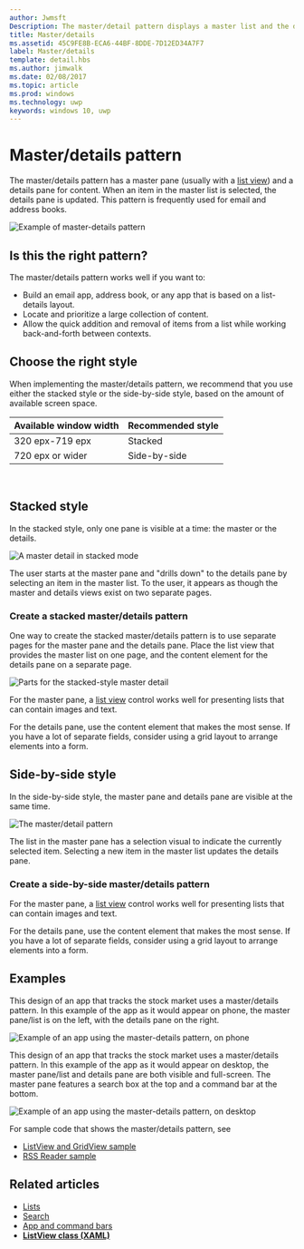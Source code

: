 ---author: JwmsftDescription: The master/detail pattern displays a master list and the details for the currently selected item. This pattern is frequently used for email and contact lists/address books.title: Master/detailsms.assetid: 45C9FE8B-ECA6-44BF-8DDE-7D12ED34A7F7label: Master/detailstemplate: detail.hbsms.author: jimwalkms.date: 02/08/2017ms.topic: articlems.prod: windowsms.technology: uwpkeywords: windows 10, uwp---# Master/details pattern<link rel="stylesheet" href="https://az835927.vo.msecnd.net/sites/uwp/Resources/css/custom.css"> The master/details pattern has a master pane (usually with a [list view](lists.md)) and a details pane for content. When an item in the master list is selected, the details pane is updated. This pattern is frequently used for email and address books.![Example of master-details pattern](images/HIGSecOne_MasterDetail.png)## Is this the right pattern?The master/details pattern works well if you want to:-   Build an email app, address book, or any app that is based on a list-details layout.-   Locate and prioritize a large collection of content.-   Allow the quick addition and removal of items from a list while working back-and-forth between contexts.## Choose the right styleWhen implementing the master/details pattern, we recommend that you use either the stacked style or the side-by-side style, based on the amount of available screen space.| Available window width | Recommended style ||------------------------|-------------------|| 320 epx-719 epx        | Stacked           || 720 epx or wider       | Side-by-side      | ## Stacked styleIn the stacked style, only one pane is visible at a time: the master or the details.![A master detail in stacked mode](images/patterns-md-stacked.png)The user starts at the master pane and "drills down" to the details pane by selecting an item in the master list. To the user, it appears as though the master and details views exist on two separate pages.### Create a stacked master/details patternOne way to create the stacked master/details pattern is to use separate pages for the master pane and the details pane. Place the list view that provides the master list on one page, and the content element for the details pane on a separate page.![Parts for the stacked-style master detail](images/patterns-md-stacked-parts.png)For the master pane, a [list view](lists.md) control works well for presenting lists that can contain images and text.For the details pane, use the content element that makes the most sense. If you have a lot of separate fields, consider using a grid layout to arrange elements into a form.## Side-by-side styleIn the side-by-side style, the master pane and details pane are visible at the same time.![The master/detail pattern](images/patterns-masterdetail-400x227.png)The list in the master pane has a selection visual to indicate the currently selected item. Selecting a new item in the master list updates the details pane.### Create a side-by-side master/details patternFor the master pane, a [list view](lists.md) control works well for presenting lists that can contain images and text.For the details pane, use the content element that makes the most sense. If you have a lot of separate fields, consider using a grid layout to arrange elements into a form.## ExamplesThis design of an app that tracks the stock market uses a master/details pattern. In this example of the app as it would appear on phone, the master pane/list is on the left, with the details pane on the right.![Example of an app using the master-details pattern, on phone](images/uap-finance-phone-masterdetails-600.png)This design of an app that tracks the stock market uses a master/details pattern. In this example of the app as it would appear on desktop, the master pane/list and details pane are both visible and full-screen. The master pane features a search box at the top and a command bar at the bottom.![Example of an app using the master-details pattern, on desktop](images/uap-finance-desktop700.png)For sample code that shows the master/details pattern, see- [ListView and GridView sample](http://go.microsoft.com/fwlink/p/?LinkId=619900)- [RSS Reader sample](https://github.com/Microsoft/Windows-appsample-rssreader)## Related articles- [Lists](lists.md)- [Search](search.md)- [App and command bars](app-bars.md)- [**ListView class (XAML)**](https://msdn.microsoft.com/library/windows/apps/br242878)